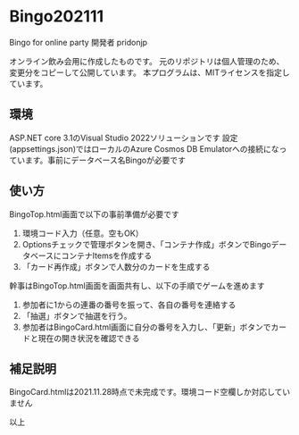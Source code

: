 # Bingo202111
Bingo for online party
開発者 pridonjp

オンライン飲み会用に作成したものです。
元のリポジトリは個人管理のため、変更分をコピーして公開しています。
本プログラムは、MITライセンスを指定しています。

## 環境
ASP.NET core 3.1のVisual Studio 2022ソリューションです
設定(appsettings.json)ではローカルのAzure Cosmos DB Emulatorへの接続になっています。事前にデータベース名Bingoが必要です

## 使い方
BingoTop.html画面で以下の事前準備が必要です
1. 環境コード入力（任意。空もOK）
2. Optionsチェックで管理ボタンを開き、「コンテナ作成」ボタンでBingoデータベースにコンテナItemsを作成する
3. 「カード再作成」ボタンで人数分のカードを生成する

幹事はBingoTop.html画面を画面共有し、以下の手順でゲームを進めます
1. 参加者に1からの連番の番号を振って、各自の番号を連絡する
2. 「抽選」ボタンで抽選を行う。
3. 参加者はBingoCard.html画面に自分の番号を入力し、「更新」ボタンでカードと現在の開き状況を確認できる

## 補足説明
BingoCard.htmlは2021.11.28時点で未完成です。環境コード空欄しか対応していません

以上

